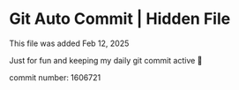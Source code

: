# Git Auto Commit | Hidden File

This file was added Feb 12, 2025

Just for fun and keeping my daily git commit active 🤪

commit number: 1606721
